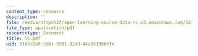 ```yaml
---
content_type: resource
description: ''
file: /media/https%3A/open-learning-course-data-rc.s3.amazonaws.com/18-433-combinatorial-optimization-fall-2003/31b7e2a99bb19001d24d44a36198b6fe_l6.pdf
file_type: application/pdf
resourcetype: Document
title: l6.pdf
uid: 31b7e2a9-9bb1-9001-d24d-44a36198b6fe
---
```


